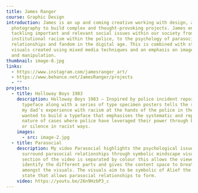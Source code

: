 ```yaml
---
title: James Ranger
course: Graphic Design
introduction: James is an up and coming creative working with design, art and
  photography to build complex and thought-provoking projects. James enjoys
  tackling important and relevant social issues within our society from
  institutional racism within the police, to the psychology of parasocial
  relationships and fandom in the digital age. This is combined with stunning
  visuals created using mixed media techniques and an emphasis on image creation
  and manipulation.
thumbnail: image-8.jpg
links:
  - https://www.instagram.com/jamesranger_art/
  - https://www.behance.net/JamesRanger/projects
  - ""
projects:
  - title: Holloway Boys 1983
    description: Holloway Boys 1983 – Inspired by police incident reports, this
      typeface along with a series of type specimen posters tells the story of
      my dad’s experience with racism at the hands of the police in the ’80s. I
      wanted to build a typeface that emphasises the systematic and repetitive
      nature of cases where police have leveraged their power through brutality
      or silence in racist ways.
    images:
      - src: image-2.jpg
  - title: Parasocial
    description: My video Parasocial highlights the psychological issues that
      surround parasocial relationships through symbolic mindscape visuals. Each
      section of the video is separated by colour this allows the viewer to
      identify the different parts and gives the content space to breathe
      amongst the visuals. The visuals aim to be symbolic of Alief the mental
      state that allows parasocial relationships to form.
    video: https://youtu.be/26n9HzbP3_c
---
```

